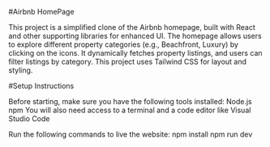 #Airbnb HomePage

This project is a simplified clone of the Airbnb homepage, built with React and other supporting libraries for enhanced UI. The homepage allows users to explore different property categories (e.g., Beachfront, Luxury) by clicking on the icons. It dynamically fetches property listings, and users can filter listings by category. This project uses Tailwind CSS for layout and styling.

#Setup Instructions

Before starting, make sure you have the following tools installed:
Node.js
npm
You will also need access to a terminal and a code editor like Visual Studio Code

Run the following commands to live the website:
npm install
npm run dev

